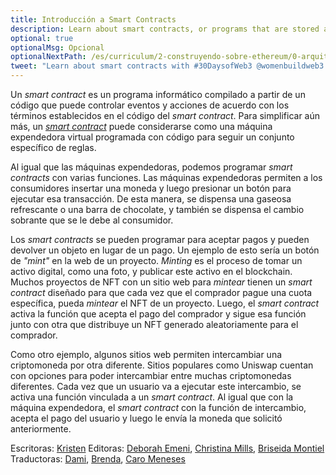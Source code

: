 ```yaml
---
title: Introducción a Smart Contracts
description: Learn about smart contracts, or programs that are stored and run on blockchains.
optional: true
optionalMsg: Opcional
optionalNextPath: /es/curriculum/2-construyendo-sobre-ethereum/0-arquitectura-cliente-servidor0-client-server-architecture
tweet: "Learn about smart contracts with #30DaysofWeb3 @womenbuildweb3 🌐"
---
```


Un *smart contract* es un programa informático compilado a partir de un código que puede controlar eventos y acciones de acuerdo con los términos establecidos en el código del *smart contract*. Para simplificar aún más, un [*smart contract*](https://en.wikipedia.org/wiki/Smart_contract) puede considerarse como una máquina expendedora virtual programada con código para seguir un conjunto específico de reglas.

Al igual que las máquinas expendedoras, podemos programar *smart contracts* con varias funciones. Las máquinas expendedoras permiten a los consumidores insertar una moneda y luego presionar un botón para ejecutar esa transacción. De esta manera, se dispensa una gaseosa refrescante o una barra de chocolate, y también se dispensa el cambio sobrante que se le debe al consumidor.

Los *smart contracts* se pueden programar para aceptar pagos y pueden devolver un objeto en lugar de un pago. Un ejemplo de esto sería un botón de *"mint"* en la web de un proyecto. *Minting* es el proceso de tomar un activo digital, como una foto, y publicar este activo en el blockchain. Muchos proyectos de NFT con un sitio web para *mintear* tienen un *smart contract* diseñado para que cada vez que el comprador pague una cuota específica, pueda *mintear* el NFT de un proyecto. Luego, el *smart contract* activa la función que acepta el pago del comprador y sigue esa función junto con otra que distribuye un NFT generado aleatoriamente para el comprador.

Como otro ejemplo, algunos sitios web permiten intercambiar una criptomoneda por otra diferente. Sitios populares como Uniswap cuentan con opciones para poder intercambiar entre muchas criptomonedas diferentes. Cada vez que un usuario va a ejecutar este intercambio, se activa una función vinculada a un *smart contract*. Al igual que con la máquina expendedora, el *smart contract* con la función de intercambio, acepta el pago del usuario y luego le envía la moneda que solicitó anteriormente.

Escritoras: [Kristen](https://twitter.com/CuddleofDeath)
Editoras: [Deborah Emeni](https://twitter.com/_emeni_deborah), [Christina Mills](https://twitter.com/bombayonchain), [Briseida Montiel](https://twitter.com/brizism)
Traductoras: [Dami](https://twitter.com/dakitidami), [Brenda](https://twitter.com/engineerbrenda), [Caro Meneses](https://twitter.com/carmedinat)